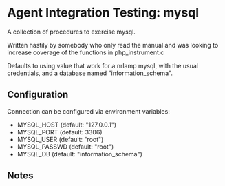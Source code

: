 # Agent Integration Testing:  mysql

A collection of procedures to exercise mysql.

Written hastily by somebody who only read the manual and was looking
to increase coverage of the functions in php_instrument.c

Defaults to using value that work for a nrlamp mysql, with the usual credentials,
and a database named "information_schema".

## Configuration

Connection can be configured via environment variables:

  * MYSQL_HOST (default: "127.0.0.1")
  * MYSQL_PORT (default: 3306)
  * MYSQL_USER (default: "root")
  * MYSQL_PASSWD (default: "root")
  * MYSQL_DB (default: "information_schema")

## Notes
